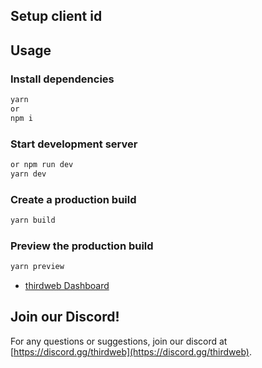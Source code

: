 
## Setup client id

## Usage

### Install dependencies

```bash
yarn
or
npm i 
```

### Start development server

```bash
or npm run dev
yarn dev
```

### Create a production build

```bash
yarn build
```

### Preview the production build

```bash
yarn preview
```
- [thirdweb Dashboard](https://thirdweb.com/dashboard)

## Join our Discord!

For any questions or suggestions, join our discord at [https://discord.gg/thirdweb](https://discord.gg/thirdweb).
